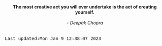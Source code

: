
<div align="center"><b><span>The most creative act you will ever undertake is the act of creating yourself.</span></b><br><br><i> - Deepak Chopra</i></div>
<br><br><kbd>Last updated:Mon Jan  9 12:38:07 2023</kbd>